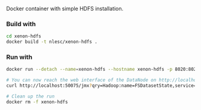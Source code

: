 Docker container with simple HDFS installation.

### Build with

```bash
cd xenon-hdfs
docker build -t nlesc/xenon-hdfs .
```

### Run with

```bash
docker run --detach --name=xenon-hdfs --hostname xenon-hdfs -p 8020:8020 -p 50010:50010 -p 50075:50075 nlesc/xenon-hdfs

# You can now reach the web interface of the DataNode on http://localhost:50075
curl http://localhost:50075/jmx?qry=Hadoop:name=FSDatasetState,service=DataNode 

# Clean up the run
docker rm -f xenon-hdfs
```
